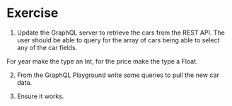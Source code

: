 # Exercise

1. Update the GraphQL server to retrieve the cars from the REST API. The user should be able to query for the array of cars being able to select any of the car fields.

For year make the type an Int, for the price make the type a Float.

2. From the GraphQL Playground write some queries to pull the new car data.

3. Ensure it works.